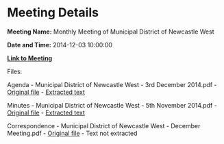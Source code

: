 # Meeting Details

**Meeting Name:** Monthly Meeting of Municipal District of Newcastle West

**Date and Time:** 2014-12-03 10:00:00

**[Link to Meeting](https://www.limerick.ie/council/whats-on/monthly-meeting-municipal-district-newcastle-west-13)**

Files: 

Agenda - Municipal District of Newcastle West - 3rd December 2014.pdf - [Original file](https://www.limerick.ie/sites/default/files/media/documents/2017-07/agenda_-_municipal_district_of_newcastle_west_-_3rd_december_2014.pdf) - [Extracted text](./Agenda%20-%20Municipal%20District%20of%20Newcastle%20West%20-%203rd%20December%202014.md)

Minutes - Municipal District of Newcastle West - 5th November 2014.pdf - [Original file](https://www.limerick.ie/sites/default/files/media/documents/2017-07/minutes_-_municipal_district_of_newcastle_west_-_5th_november_2014.pdf) - [Extracted text](./Minutes%20-%20Municipal%20District%20of%20Newcastle%20West%20-%205th%20November%202014.md)

Correspondence - Municipal District of Newcastle West - December Meeting.pdf - [Original file](https://www.limerick.ie/sites/default/files/media/documents/2017-07/correspondence_-_municipal_district_of_newcastle_west_-_december_meeting.pdf) - Text not extracted

